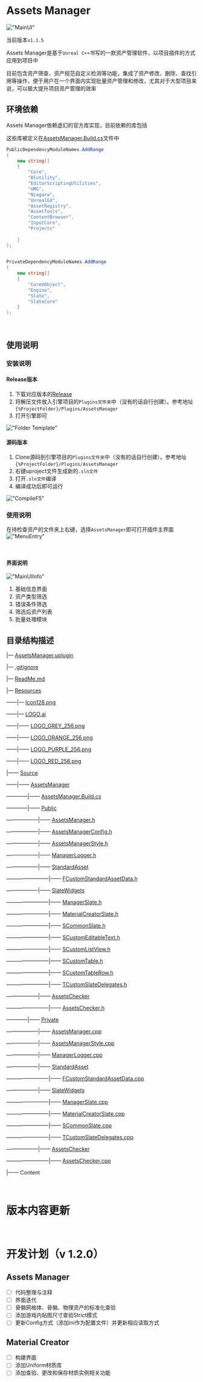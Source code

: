# Assets Manager

!["MainUI"](./img/MainUI.png "MainUI")

当前版本`v1.1.5`

Assets Manager是基于`Unreal C++`书写的一款资产管理软件，以项目插件的方式应用到项目中

目前包含资产筛查、资产规范自定义检测等功能，集成了资产修改、删除、查找引用等操作，便于用户在一个界面内实现批量资产管理和修改，尤其对于大型项目来说，可以极大提升项目资产管理的效率



## 环境依赖
Assets Manager依赖虚幻的官方库实现，目前依赖的库包括

这些库被定义在[AssetsManager.Build.cs](https://github.com/CaptainRex0428/AssetsManager/blob/master/Source/AssetsManager/AssetsManager.Build.cs)文件中

```C#
PublicDependencyModuleNames.AddRange
(
	new string[]
	{
		"Core",
    	"Blutility",
		"EditorScriptingUtilities",
		"UMG",
		"Niagara",
    	"UnrealEd",
   	 	"AssetRegistry",
    	"AssetTools",
    	"ContentBrowser",
		"InputCore",
		"Projects"
		
	}
);
	

PrivateDependencyModuleNames.AddRange
(
	new string[]
	{
		"CoreUObject",
		"Engine",
		"Slate",
		"SlateCore"
	}
);

```

&nbsp;

## 使用说明

### 安装说明

#### Release版本
1. 下载对应版本的[Release](https://github.com/CaptainRex0428/AssetsManager/releases)
2. 将解压文件放入引擎项目的`Plugins文件夹`中（没有的话自行创建）。参考地址`{%ProjectFolder}/Plugins/AssetsManager`
3. 打开引擎即可

!["Folder Template"](./img/FolderTemplate.png "Folder Template")


#### 源码版本
1. Clone源码到引擎项目的`Plugins文件夹`中（没有的话自行创建）。参考地址`{%ProjectFolder}/Plugins/AssetsManager`
2. 右键uproject文件生成新的`.sln文件`
3. 打开`.sln文件`编译
4. 编译成功后即可运行

!["CompileF5"](./img/CompileF5.png "CompileF5")


### 使用说明
在待检查资产的文件夹上右键，选择`AssetsManager`即可打开插件主界面
!["MenuEntry"](./img/MenuEntry.png "MenuEntry")

&nbsp;

#### 界面说明
!["MainUIInfo"](./img/MainUIInfo.png "MainUIInfo")
1. 基础信息界面
2. 资产类型筛选
3. 错误条件筛选
4. 筛选后资产列表
5. 批量处理模块


## 目录结构描述
|— [AssetsManager.uplugin](https://github.com/CaptainRex0428/AssetsManager/blob/master/AssetsManager.uplugin)

|— [.gitignore](https://github.com/CaptainRex0428/AssetsManager/blob/master/.gitignore)

|— [ReadMe.md](https://github.com/CaptainRex0428/AssetsManager/blob/master/ReadMe.md)

|— [Resources](https://github.com/CaptainRex0428/AssetsManager/tree/master/Resources)

——|— [Icon128.png](https://github.com/CaptainRex0428/AssetsManager/blob/master/Resources/Icon128.png)

——|— [LOGO.ai](https://github.com/CaptainRex0428/AssetsManager/blob/master/Resources/LOGO.ai)

——|—— [LOGO_GREY_256.png](https://github.com/CaptainRex0428/AssetsManager/blob/master/Resources/LOGO_GREY_256.png)

——|—— [LOGO_ORANGE_256.png](https://github.com/CaptainRex0428/AssetsManager/blob/master/Resources/LOGO_ORANGE_256.png)

——|—— [LOGO_PURPLE_256.png](https://github.com/CaptainRex0428/AssetsManager/blob/master/Resources/LOGO_PURPLE_256.png)

——|—— [LOGO_RED_256.png](https://github.com/CaptainRex0428/AssetsManager/blob/master/Resources/LOGO_RED_256.png)

|—— [Source](https://github.com/CaptainRex0428/AssetsManager/tree/master/Source)

——|—— [AssetsManager](https://github.com/CaptainRex0428/AssetsManager/tree/master/Source/AssetsManager)

————|—— [AssetsManager.Build.cs](https://github.com/CaptainRex0428/AssetsManager/blob/master/Source/AssetsManager/AssetsManager.Build.cs)

————|—— [Public](https://github.com/CaptainRex0428/AssetsManager/tree/master/Source/AssetsManager/Public)

——————|—— [AssetsManager.h](https://github.com/CaptainRex0428/AssetsManager/blob/master/Source/AssetsManager/Public/AssetsManager.h)

——————|—— [AssetsManagerConfig.h](https://github.com/CaptainRex0428/AssetsManager/blob/master/Source/AssetsManager/Public/AssetsManagerConfig.h)

——————|—— [AssetsManagerStyle.h](https://github.com/CaptainRex0428/AssetsManager/blob/master/Source/AssetsManager/Public/AssetsManagerStyle.h)

——————|—— [ManagerLogger.h](https://github.com/CaptainRex0428/AssetsManager/blob/master/Source/AssetsManager/Public/ManagerLogger.h)

——————|—— [StandardAsset](https://github.com/CaptainRex0428/AssetsManager/tree/master/Source/AssetsManager/Public/StandardAsset)

————————|—— [FCustomStandardAssetData.h](https://github.com/CaptainRex0428/AssetsManager/blob/master/Source/AssetsManager/Public/StandardAsset/FCustomStandardAssetData.h)

——————|—— [SlateWidgets](https://github.com/CaptainRex0428/AssetsManager/tree/master/Source/AssetsManager/Public/SlateWidgets)

————————|—— [ManagerSlate.h](https://github.com/CaptainRex0428/AssetsManager/blob/master/Source/AssetsManager/Public/SlateWidgets/ManagerSlate.h)

————————|—— [MaterialCreatorSlate.h](https://github.com/CaptainRex0428/AssetsManager/blob/master/Source/AssetsManager/Public/SlateWidgets/MaterialCreatorSlate.h)

————————|—— [SCommonSlate.h](https://github.com/CaptainRex0428/AssetsManager/blob/master/Source/AssetsManager/Public/SlateWidgets/SCommonSlate.h)

————————|—— [SCustomEditableText.h](https://github.com/CaptainRex0428/AssetsManager/blob/master/Source/AssetsManager/Public/SlateWidgets/SCustomEditableText.h)

————————|—— [SCustomListView.h](https://github.com/CaptainRex0428/AssetsManager/blob/master/Source/AssetsManager/Public/SlateWidgets/SCustomListView.h)

————————|—— [SCustomTable.h](https://github.com/CaptainRex0428/AssetsManager/blob/master/Source/AssetsManager/Public/SlateWidgets/SCustomTable.h)

————————|—— [SCustomTableRow.h](https://github.com/CaptainRex0428/AssetsManager/blob/master/Source/AssetsManager/Public/SlateWidgets/SCustomTableRow.h)

————————|—— [TCustomSlateDelegates.h](https://github.com/CaptainRex0428/AssetsManager/blob/master/Source/AssetsManager/Public/SlateWidgets/TCustomSlateDelegates.h)

——————|—— [AssetsChecker](https://github.com/CaptainRex0428/AssetsManager/tree/master/Source/AssetsManager/Public/AssetsChecker)

————————|—— [AssetsChecker.h](https://github.com/CaptainRex0428/AssetsManager/blob/master/Source/AssetsManager/Public/AssetsChecker/AssetsChecker.h)

————|—— [Private](https://github.com/CaptainRex0428/AssetsManager/tree/master/Source/AssetsManager/Private)

——————|—— [AssetsManager.cpp](https://github.com/CaptainRex0428/AssetsManager/blob/master/Source/AssetsManager/Private/AssetsManager.cpp)

——————|—— [AssetsManagerStyle.cpp](https://github.com/CaptainRex0428/AssetsManager/blob/master/Source/AssetsManager/Private/AssetsManagerStyle.cpp)

——————|—— [ManagerLogger.cpp](https://github.com/CaptainRex0428/AssetsManager/blob/master/Source/AssetsManager/Private/ManagerLogger.cpp)

——————|—— [StandardAsset](https://github.com/CaptainRex0428/AssetsManager/tree/master/Source/AssetsManager/Private/StandardAsset)

————————|—— [FCustomStandardAssetData.cpp](https://github.com/CaptainRex0428/AssetsManager/blob/master/Source/AssetsManager/Private/StandardAsset/FCustomStandardAssetData.cpp)

——————|—— [SlateWidgets](https://github.com/CaptainRex0428/AssetsManager/tree/master/Source/AssetsManager/Private/SlateWidgets)

————————|—— [ManagerSlate.cpp](https://github.com/CaptainRex0428/AssetsManager/blob/master/Source/AssetsManager/Private/SlateWidgets/ManagerSlate.cpp)

————————|—— [MaterialCreatorSlate.cpp](https://github.com/CaptainRex0428/AssetsManager/blob/master/Source/AssetsManager/Private/SlateWidgets/MaterialCreatorSlate.cpp)

————————|—— [SCommonSlate.cpp](https://github.com/CaptainRex0428/AssetsManager/blob/master/Source/AssetsManager/Private/SlateWidgets/SCommonSlate.cpp)

————————|—— [TCustomSlateDelegates.cpp](https://github.com/CaptainRex0428/AssetsManager/blob/master/Source/AssetsManager/Private/SlateWidgets/TCustomSlateDelegates.cpp)

——————|—— [AssetsChecker](https://github.com/CaptainRex0428/AssetsManager/tree/master/Source/AssetsManager/Private/AssetsChecker)

————————|—— [AssetsChecker.cpp](https://github.com/CaptainRex0428/AssetsManager/blob/master/Source/AssetsManager/Private/AssetsChecker/AssetsChecker.cpp)

|—— Content

&nbsp;

# 版本内容更新

&nbsp;

# 开发计划（v 1.2.0）

## Assets Manager

- [ ]  代码整理与注释
- [ ]  界面迭代
- [ ]  骨骼网格体、骨骼、物理资产的标准化查验
- [ ]  添加游戏内贴图尺寸查验Strict模式
- [ ]  更新Config方式（添加ini作为配置文件）并更新相应读取方式

## Material Creator

- [ ]  构建界面
- [ ]  添加Uniform材质库
- [ ]  添加查验、更改和保存材质实例相关功能